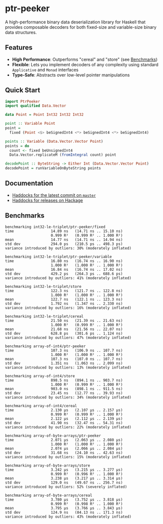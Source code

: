 # ptr-peeker

A high-performance binary data deserialization library for Haskell that provides composable decoders for both fixed-size and variable-size binary data structures.

## Features

- **High Performance**: Outperforms "cereal" and "store" (see [Benchmarks](#benchmarks))
- **Flexible**: Lets you implement decoders of any complexity using standard `Applicative` and `Monad` interfaces
- **Type-Safe**: Abstracts over low-level pointer manipulations

## Quick Start

```haskell
import PtrPeeker
import qualified Data.Vector

data Point = Point Int32 Int32 Int32

point :: Variable Point  
point =
  fixed (Point <$> beSignedInt4 <*> beSignedInt4 <*> beSignedInt4)

points :: Variable (Data.Vector.Vector Point)
points = do
  count <- fixed beUnsignedInt4
  Data.Vector.replicateM (fromIntegral count) point

decodePoint :: ByteString -> Either Int (Data.Vector.Vector Point)
decodePoint = runVariableOnByteString points
```

## Documentation

- [Haddocks for the latest commit on `master`](https://nikita-volkov.github.io/ptr-peeker)
- [Haddocks for releases on Hackage](https://hackage.haskell.org/package/ptr-peeker)

## Benchmarks

```
benchmarking int32-le-triplet/ptr-peeker/fixed
time                 14.89 ns   (14.71 ns .. 15.10 ns)
                     0.999 R²   (0.999 R² .. 1.000 R²)
mean                 14.77 ns   (14.71 ns .. 14.94 ns)
std dev              294.0 ps   (210.5 ps .. 498.3 ps)
variance introduced by outliers: 30% (moderately inflated)

benchmarking int32-le-triplet/ptr-peeker/variable
time                 16.80 ns   (16.74 ns .. 16.90 ns)
                     1.000 R²   (1.000 R² .. 1.000 R²)
mean                 16.84 ns   (16.74 ns .. 17.02 ns)
std dev              429.2 ps   (264.3 ps .. 688.6 ps)
variance introduced by outliers: 41% (moderately inflated)

benchmarking int32-le-triplet/store
time                 122.3 ns   (121.7 ns .. 122.8 ns)
                     1.000 R²   (1.000 R² .. 1.000 R²)
mean                 122.7 ns   (122.1 ns .. 123.3 ns)
std dev              1.792 ns   (1.347 ns .. 2.330 ns)
variance introduced by outliers: 16% (moderately inflated)

benchmarking int32-le-triplet/cereal
time                 21.50 ns   (21.39 ns .. 21.63 ns)
                     1.000 R²   (0.999 R² .. 1.000 R²)
mean                 21.68 ns   (21.56 ns .. 22.07 ns)
std dev              628.8 ps   (301.6 ps .. 1.124 ns)
variance introduced by outliers: 47% (moderately inflated)

benchmarking array-of-int4/ptr-peeker
time                 107.3 ns   (106.9 ns .. 107.7 ns)
                     1.000 R²   (1.000 R² .. 1.000 R²)
mean                 107.3 ns   (107.0 ns .. 107.7 ns)
std dev              1.351 ns   (1.063 ns .. 2.099 ns)
variance introduced by outliers: 13% (moderately inflated)

benchmarking array-of-int4/store
time                 898.5 ns   (894.1 ns .. 903.7 ns)
                     1.000 R²   (0.999 R² .. 1.000 R²)
mean                 903.0 ns   (898.1 ns .. 911.5 ns)
std dev              23.45 ns   (12.77 ns .. 39.93 ns)
variance introduced by outliers: 34% (moderately inflated)

benchmarking array-of-int4/cereal
time                 2.130 μs   (2.107 μs .. 2.157 μs)
                     0.999 R²   (0.999 R² .. 1.000 R²)
mean                 2.122 μs   (2.112 μs .. 2.139 μs)
std dev              41.90 ns   (32.47 ns .. 54.31 ns)
variance introduced by outliers: 22% (moderately inflated)

benchmarking array-of-byte-arrays/ptr-peeker
time                 2.071 μs   (2.063 μs .. 2.080 μs)
                     1.000 R²   (1.000 R² .. 1.000 R²)
mean                 2.074 μs   (2.066 μs .. 2.084 μs)
std dev              31.68 ns   (24.10 ns .. 42.63 ns)
variance introduced by outliers: 15% (moderately inflated)

benchmarking array-of-byte-arrays/store
time                 3.242 μs   (3.215 μs .. 3.277 μs)
                     0.999 R²   (0.996 R² .. 1.000 R²)
mean                 3.238 μs   (3.217 μs .. 3.314 μs)
std dev              129.0 ns   (49.67 ns .. 256.7 ns)
variance introduced by outliers: 52% (severely inflated)

benchmarking array-of-byte-arrays/cereal
time                 3.780 μs   (3.752 μs .. 3.818 μs)
                     0.999 R²   (0.998 R² .. 1.000 R²)
mean                 3.795 μs   (3.766 μs .. 3.843 μs)
std dev              124.9 ns   (84.13 ns .. 171.3 ns)
variance introduced by outliers: 43% (moderately inflated)
```